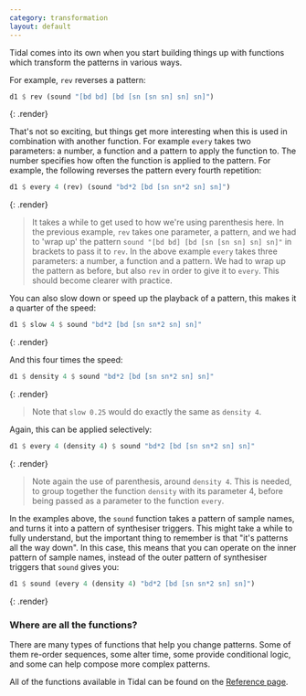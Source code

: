 ```yaml
---
category: transformation
layout: default
---
```


Tidal comes into its own when you start building things up with functions which
transform the patterns in various ways.

For example, `rev` reverses a pattern:

~~~haskell
d1 $ rev (sound "[bd bd] [bd [sn [sn sn] sn] sn]")
~~~
{: .render}

That's not so exciting, but things get more interesting when this is
used in combination with another function. For example `every` takes
two parameters: a number, a function and a pattern to apply the
function to. The number specifies how often the function is applied to
the pattern. For example, the following reverses the pattern every
fourth repetition:

~~~haskell
d1 $ every 4 (rev) (sound "bd*2 [bd [sn sn*2 sn] sn]")
~~~
{: .render}

> It takes a while to get used to how we're using parenthesis here. In
> the previous example, `rev` takes one parameter, a pattern, and we
> had to 'wrap up' the pattern `sound "[bd bd] [bd [sn [sn sn] sn] sn]"`
> in brackets to pass it to `rev`. In the above example `every` takes
> three parameters: a number, a function and a pattern. We had to wrap
> up the pattern as before, but also `rev` in order to give it to
> `every`. This should become clearer with practice.

You can also slow down or speed up the playback of a pattern, this makes it a
quarter of the speed:

~~~haskell
d1 $ slow 4 $ sound "bd*2 [bd [sn sn*2 sn] sn]"
~~~
{: .render}

And this four times the speed:

~~~haskell
d1 $ density 4 $ sound "bd*2 [bd [sn sn*2 sn] sn]"
~~~
{: .render}

> Note that `slow 0.25` would do exactly the same as `density 4`.

Again, this can be applied selectively:

~~~haskell
d1 $ every 4 (density 4) $ sound "bd*2 [bd [sn sn*2 sn] sn]"
~~~
{: .render}

> Note again the use of parenthesis, around `density 4`. This is
> needed, to group together the function `density` with its parameter
> 4, before being passed as a parameter to the function `every`.

In the examples above, the `sound` function takes a pattern of sample
names, and turns it into a pattern of synthesiser triggers. This might
take a while to fully understand, but the important thing to remember
is that "it's patterns all the way down". In this case, this means
that you can operate on the inner pattern of sample names, instead of
the outer pattern of synthesiser triggers that `sound` gives you:

~~~haskell
d1 $ sound (every 4 (density 4) "bd*2 [bd [sn sn*2 sn] sn]")
~~~
{: .render}

### Where are all the functions?

There are many types of functions that help you change patterns. Some of them
re-order sequences, some alter time, some provide conditional logic, and some
can help compose more complex patterns.

All of the functions available in Tidal can be found on the
[Reference page](/functions.html).
